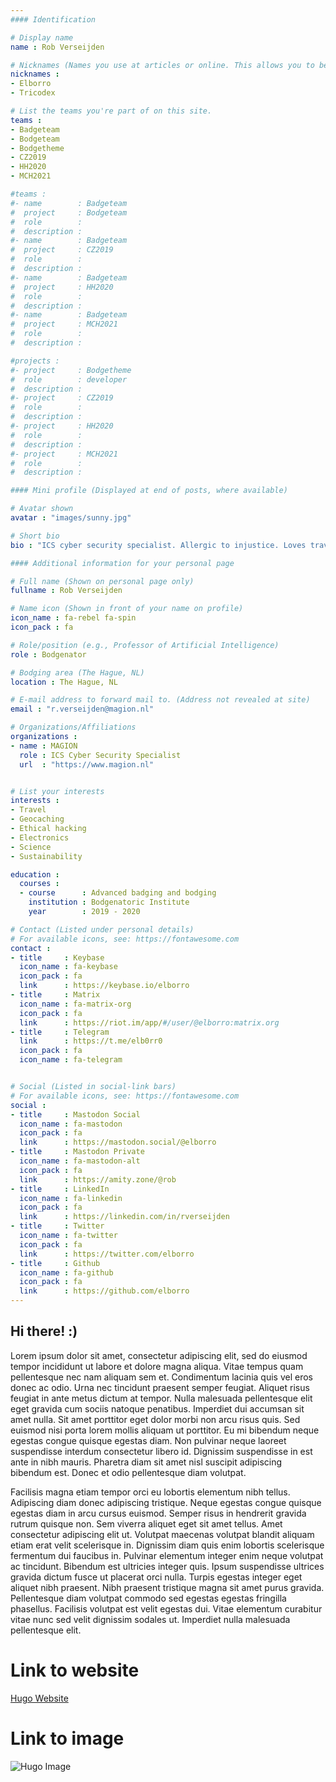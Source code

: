 ```yaml
---
#### Identification

# Display name
name : Rob Verseijden

# Nicknames (Names you use at articles or online. This allows you to be linked at articles.)
nicknames :
- Elborro
- Tricodex

# List the teams you're part of on this site.
teams :
- Badgeteam
- Bodgeteam
- Bodgetheme
- CZ2019
- HH2020
- MCH2021

#teams :
#- name        : Badgeteam
#  project     : Bodgeteam
#  role        :
#  description :
#- name        : Badgeteam
#  project     : CZ2019
#  role        :
#  description :
#- name        : Badgeteam
#  project     : HH2020
#  role        :
#  description :
#- name        : Badgeteam
#  project     : MCH2021
#  role        :
#  description :

#projects :
#- project     : Bodgetheme
#  role        : developer
#  description :
#- project     : CZ2019
#  role        :
#  description :
#- project     : HH2020
#  role        :
#  description :
#- project     : MCH2021
#  role        :
#  description :

#### Mini profile (Displayed at end of posts, where available)

# Avatar shown
avatar : "images/sunny.jpg"

# Short bio
bio : "ICS cyber security specialist. Allergic to injustice. Loves travel, geocaching, ethical hacking. Dreams of honest, transparent caring society with privacy."

#### Additional information for your personal page

# Full name (Shown on personal page only)
fullname : Rob Verseijden

# Name icon (Shown in front of your name on profile)
icon_name : fa-rebel fa-spin
icon_pack : fa

# Role/position (e.g., Professor of Artificial Intelligence)
role : Bodgenator

# Bodging area (The Hague, NL)
location : The Hague, NL

# E-mail address to forward mail to. (Address not revealed at site)
email : "r.verseijden@magion.nl"

# Organizations/Affiliations
organizations :
- name : MAGION
  role : ICS Cyber Security Specialist
  url  : "https://www.magion.nl"


# List your interests
interests :
- Travel
- Geocaching
- Ethical hacking
- Electronics
- Science
- Sustainability

education :
  courses :
  - course      : Advanced badging and bodging
    institution : Bodgenatoric Institute
    year        : 2019 - 2020

# Contact (Listed under personal details)
# For available icons, see: https://fontawesome.com
contact :
- title     : Keybase
  icon_name : fa-keybase
  icon_pack : fa
  link      : https://keybase.io/elborro
- title     : Matrix
  icon_name : fa-matrix-org
  icon_pack : fa
  link      : https://riot.im/app/#/user/@elborro:matrix.org
- title     : Telegram
  link      : https://t.me/elb0rr0
  icon_pack : fa
  icon_name : fa-telegram


# Social (Listed in social-link bars)
# For available icons, see: https://fontawesome.com
social :
- title     : Mastodon Social
  icon_name : fa-mastodon
  icon_pack : fa
  link      : https://mastodon.social/@elborro
- title     : Mastodon Private
  icon_name : fa-mastodon-alt
  icon_pack : fa
  link      : https://amity.zone/@rob
- title     : LinkedIn
  icon_name : fa-linkedin
  icon_pack : fa
  link      : https://linkedin.com/in/rverseijden
- title     : Twitter
  icon_name : fa-twitter
  icon_pack : fa
  link      : https://twitter.com/elborro
- title     : Github
  icon_name : fa-github
  icon_pack : fa
  link      : https://github.com/elborro
---
```


## Hi there! :)

Lorem ipsum dolor sit amet, consectetur adipiscing elit, sed do eiusmod tempor incididunt ut labore et dolore magna aliqua. Vitae tempus quam pellentesque nec nam aliquam sem et. Condimentum lacinia quis vel eros donec ac odio. Urna nec tincidunt praesent semper feugiat. Aliquet risus feugiat in ante metus dictum at tempor. Nulla malesuada pellentesque elit eget gravida cum sociis natoque penatibus. Imperdiet dui accumsan sit amet nulla. Sit amet porttitor eget dolor morbi non arcu risus quis. Sed euismod nisi porta lorem mollis aliquam ut porttitor. Eu mi bibendum neque egestas congue quisque egestas diam. Non pulvinar neque laoreet suspendisse interdum consectetur libero id. Dignissim suspendisse in est ante in nibh mauris. Pharetra diam sit amet nisl suscipit adipiscing bibendum est. Donec et odio pellentesque diam volutpat.

Facilisis magna etiam tempor orci eu lobortis elementum nibh tellus. Adipiscing diam donec adipiscing tristique. Neque egestas congue quisque egestas diam in arcu cursus euismod. Semper risus in hendrerit gravida rutrum quisque non. Sem viverra aliquet eget sit amet tellus. Amet consectetur adipiscing elit ut. Volutpat maecenas volutpat blandit aliquam etiam erat velit scelerisque in. Dignissim diam quis enim lobortis scelerisque fermentum dui faucibus in. Pulvinar elementum integer enim neque volutpat ac tincidunt. Bibendum est ultricies integer quis. Ipsum suspendisse ultrices gravida dictum fusce ut placerat orci nulla. Turpis egestas integer eget aliquet nibh praesent. Nibh praesent tristique magna sit amet purus gravida. Pellentesque diam volutpat commodo sed egestas egestas fringilla phasellus. Facilisis volutpat est velit egestas dui. Vitae elementum curabitur vitae nunc sed velit dignissim sodales ut. Imperdiet nulla malesuada pellentesque elit.

# Link to website
[Hugo Website](https://www.gohugo.io "Title")

# Link to image
![Hugo Image](https://d33wubrfki0l68.cloudfront.net/c38c7334cc3f23585738e40334284fddcaf03d5e/2e17c/images/hugo-logo-wide.svg "Title")

